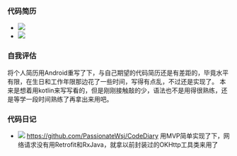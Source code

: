 ### 代码简历
- ![](http://i.imgur.com/CHrE5Fk.png)
- ![](http://i.imgur.com/dI9AONC.png)

### 自我评估
将个人简历用Android重写了下，与自己期望的代码简历还是有差距的，毕竟水平有限，在生日和工作年限那边花了一些时间，写得有点乱，不过还是实现了。
本来是想着用kotlin来写写看的，但是刚刚接触敲的少，语法也不是用得很熟练，还是等学一段时间熟练了再拿出来用吧。

### 代码日记
- ![](http://i.imgur.com/1fPMvbG.png)
https://github.com/PassionateWsj/CodeDiary
用MVP简单实现了下，网络请求没有用Retrofit和RxJava，就拿以前封装过的OKHttp工具类来用了
